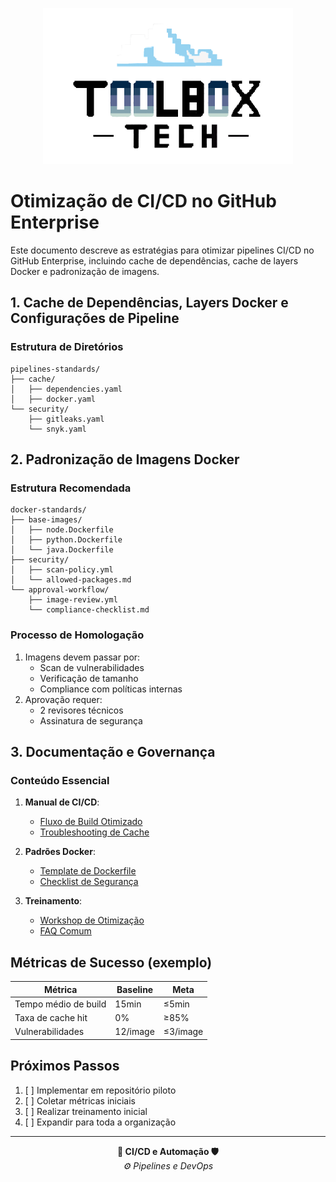 <p align="center">
  <img src="../img/tbx.png" alt="Logo Toolbox" width="400"/>
</p>

# Otimização de CI/CD no GitHub Enterprise

Este documento descreve as estratégias para otimizar pipelines CI/CD no GitHub Enterprise, incluindo cache de dependências, cache de layers Docker e padronização de imagens.

## 1. Cache de Dependências, Layers Docker e Configurações de Pipeline

### Estrutura de Diretórios

```
pipelines-standards/
├── cache/
│   ├── dependencies.yaml
│   ├── docker.yaml
└── security/
    ├── gitleaks.yaml
    └── snyk.yaml
```

## 2. Padronização de Imagens Docker

### Estrutura Recomendada

```
docker-standards/
├── base-images/
│   ├── node.Dockerfile
│   ├── python.Dockerfile
│   └── java.Dockerfile
├── security/
│   ├── scan-policy.yml
│   └── allowed-packages.md
└── approval-workflow/
    ├── image-review.yml
    └── compliance-checklist.md
```

### Processo de Homologação

1. Imagens devem passar por:
   - Scan de vulnerabilidades
   - Verificação de tamanho
   - Compliance com políticas internas
2. Aprovação requer:
   - 2 revisores técnicos
   - Assinatura de segurança

## 3. Documentação e Governança

### Conteúdo Essencial

1. **Manual de CI/CD**:
   - [Fluxo de Build Otimizado](docs/cicd-flow.md)
   - [Troubleshooting de Cache](docs/cache-troubleshooting.md)

2. **Padrões Docker**:
   - [Template de Dockerfile](templates/Dockerfile-template.md)
   - [Checklist de Segurança](docs/docker-security.md)

3. **Treinamento**:
   - [Workshop de Otimização](training/optimization-workshop.md)
   - [FAQ Comum](docs/faq.md)

## Métricas de Sucesso (exemplo)

| Métrica               | Baseline | Meta      |
|-----------------------|----------|-----------|
| Tempo médio de build  | 15min    | ≤5min     |
| Taxa de cache hit     | 0%       | ≥85%      |
| Vulnerabilidades      | 12/image | ≤3/image  |

## Próximos Passos

1. [ ] Implementar em repositório piloto
2. [ ] Coletar métricas iniciais
3. [ ] Realizar treinamento inicial
4. [ ] Expandir para toda a organização

---

<p align="center">
  <strong>🚀 CI/CD e Automação 🛡️</strong><br>
    <em>⚙️ Pipelines e DevOps</em>
</p>
